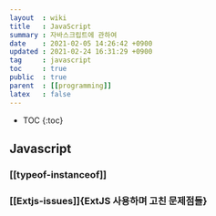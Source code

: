 ```yaml
---
layout  : wiki
title   : JavaScript
summary : 자바스크립트에 관하여
date    : 2021-02-05 14:26:42 +0900
updated : 2021-02-24 16:31:29 +0900
tag     : javascript
toc     : true
public  : true
parent  : [[programming]]
latex   : false
---
```

* TOC
{:toc}

## Javascript
### [[typeof-instanceof]] 
### [[Extjs-issues]]{ExtJS 사용하며 고친 문제점들}
